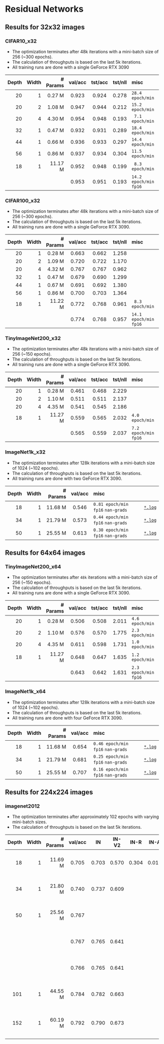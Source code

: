 # Residual Networks

## Results for 32x32 images

### CIFAR10_x32
* The optimization terminates after 48k iterations with a mini-batch size of 256 (~300 epochs).
* The calculation of throughputs is based on the last 5k iterations.
* All training runs are done with a single GeForce RTX 3090

| Depth | Width | # Params | val/acc | tst/acc | tst/nll | misc                    |    |
|    -: |    -: |       -: |     :-: |     :-: |     :-: | :-                      | :- |
|    20 |     1 |   0.27 M |   0.923 |   0.924 |   0.278 | `28.4 epoch/min`        | [`*.log`](./save/CIFAR10_x32/resnet_20x1-iter_48k-wd_0.0010/42/20230530211340.log)
|    20 |     2 |   1.08 M |   0.947 |   0.944 |   0.212 | `15.2 epoch/min`        | [`*.log`](./save/CIFAR10_x32/resnet_20x2-iter_48k-wd_0.0010/42/20230530211338.log)
|    20 |     4 |   4.30 M |   0.954 |   0.948 |   0.193 | ` 7.1 epoch/min`        | [`*.log`](./save/CIFAR10_x32/resnet_20x4-iter_48k-wd_0.0010/42/20230530211348.log)
|    32 |     1 |   0.47 M |   0.932 |   0.931 |   0.289 | `18.4 epoch/min`        | [`*.log`](./save/CIFAR10_x32/resnet_32x1-iter_48k-wd_0.0010/42/20230530211352.log)
|    44 |     1 |   0.66 M |   0.936 |   0.933 |   0.297 | `14.4 epoch/min`        | [`*.log`](./save/CIFAR10_x32/resnet_44x1-iter_48k-wd_0.0010/42/20230530212503.log)
|    56 |     1 |   0.86 M |   0.937 |   0.934 |   0.304 | `11.5 epoch/min`        | [`*.log`](./save/CIFAR10_x32/resnet_56x1-iter_48k-wd_0.0010/42/20230530213027.log)
|    18 |     1 |  11.17 M |   0.952 |   0.948 |   0.199 | ` 8.3 epoch/min`        | [`*.log`](./save/CIFAR10_x32/resnet_18x1-iter_48k-wd_0.0010/42/20230530225741.log)
|       |       |          |   0.953 |   0.951 |   0.193 | `14.2 epoch/min` `fp16` | [`*.log`](./save/CIFAR10_x32/resnet_18x1-iter_48k-wd_0.0010-fp16/42/20230531004307.log)

### CIFAR100_x32
* The optimization terminates after 48k iterations with a mini-batch size of 256 (~300 epochs).
* The calculation of throughputs is based on the last 5k iterations.
* All training runs are done with a single GeForce RTX 3090.

| Depth | Width | # Params | val/acc | tst/acc | tst/nll | misc                    |    |
|    -: |    -: |       -: |     :-: |     :-: |     :-: | :-                      | :- |
|    20 |     1 |   0.28 M |   0.663 |   0.662 |   1.258 |                         | [`*.log`](./save/CIFAR100_x32/resnet_20x1-iter_48k-wd_0.0010/42/20230530213318.log)
|    20 |     2 |   1.09 M |   0.720 |   0.722 |   1.170 |                         | [`*.log`](./save/CIFAR100_x32/resnet_20x2-iter_48k-wd_0.0010/42/20230530214440.log)
|    20 |     4 |   4.32 M |   0.767 |   0.767 |   0.962 |                         | [`*.log`](./save/CIFAR100_x32/resnet_20x4-iter_48k-wd_0.0010/42/20230530214656.log)
|    32 |     1 |   0.47 M |   0.679 |   0.690 |   1.299 |                         | [`*.log`](./save/CIFAR100_x32/resnet_32x1-iter_48k-wd_0.0010/42/20230530215534.log)
|    44 |     1 |   0.67 M |   0.691 |   0.692 |   1.380 |                         | [`*.log`](./save/CIFAR100_x32/resnet_44x1-iter_48k-wd_0.0010/42/20230530215810.log)
|    56 |     1 |   0.86 M |   0.700 |   0.703 |   1.364 |                         | [`*.log`](./save/CIFAR100_x32/resnet_56x1-iter_48k-wd_0.0010/42/20230530220433.log)
|    18 |     1 |  11.22 M |   0.772 |   0.768 |   0.961 | ` 8.3 epoch/min`        | [`*.log`](./save/CIFAR100_x32/resnet_18x1-iter_48k-wd_0.0010/42/20230530225740.log)
|       |       |          |   0.774 |   0.768 |   0.957 | `14.1 epoch/min` `fp16` | [`*.log`](./save/CIFAR100_x32/resnet_18x1-iter_48k-wd_0.0010-fp16/42/20230531004337.log)

### TinyImageNet200_x32
* The optimization terminates after 48k iterations with a mini-batch size of 256 (~150 epochs).
* The calculation of throughputs is based on the last 5k iterations.
* All training runs are done with a single GeForce RTX 3090.

| Depth | Width | # Params | val/acc | tst/acc | tst/nll | misc                   |    |
|    -: |    -: |       -: |     :-: |     :-: |     :-: | :-                     | :- |
|    20 |     1 |   0.28 M |   0.461 |   0.468 |   2.229 |                        | [`*.log`](./save/TinyImageNet200_x32/resnet_20x1-iter_48k-wd_0.0010/42/20230530223310.log)
|    20 |     2 |   1.10 M |   0.511 |   0.511 |   2.137 |                        | [`*.log`](./save/TinyImageNet200_x32/resnet_20x2-iter_48k-wd_0.0010/42/20230530223313.log)
|    20 |     4 |   4.35 M |   0.541 |   0.545 |   2.186 |                        | [`*.log`](./save/TinyImageNet200_x32/resnet_20x4-iter_48k-wd_0.0010/42/20230530223333.log)
|    18 |     1 |  11.27 M |   0.559 |   0.565 |   2.032 | `4.0 epoch/min`        | [`*.log`](./save/TinyImageNet200_x32/resnet_18x1-iter_48k-wd_0.0010/42/20230530233419.log)
|       |       |          |   0.565 |   0.559 |   2.037 | `7.2 epoch/min` `fp16` | [`*.log`](./save/TinyImageNet200_x32/resnet_18x1-iter_48k-wd_0.0010-fp16/42/20230531004231.log)

### ImageNet1k_x32
* The optimization terminates after 128k iterations with a mini-batch size of 1024 (~102 epochs).
* The calculation of throughputs is based on the last 5k iterations.
* All training runs are done with two GeForce RTX 3090.

| Depth | Width | # Params | val/acc | misc                                |    |
|    -: |    -: |       -: |     :-: | :-                                  | :- |
|    18 |     1 |  11.68 M |   0.546 | `0.81 epoch/min` `fp16` `nan-grads` | [`*.log`](./save/ImageNet1k_x32/resnet_18x1-batch_1024-iter_128k-lr_0.4-wd_0.0001-fp16/42/20230601025851.log)
|    34 |     1 |  21.79 M |   0.573 | `0.44 epoch/min` `fp16` `nan-grads` | [`*.log`](./save/ImageNet1k_x32/resnet_34x1-batch_1024-iter_128k-lr_0.4-wd_0.0001-fp16/42/20230531221315.log)
|    50 |     1 |  25.55 M |   0.613 | `0.30 epoch/min` `fp16` `nan-grads` | [`*.log`](./save/ImageNet1k_x32/resnet_50x1-batch_1024-iter_128k-lr_0.4-wd_0.0001-fp16/42/20230531184114.log)

## Results for 64x64 images

### TinyImageNet200_x64
* The optimization terminates after `48k` iterations with a mini-batch size of 256 (~150 epochs).
* The calculation of throughputs is based on the last 5k iterations.
* All training runs are done with a single GeForce RTX 3090.

| Depth | Width | # Params | val/acc | tst/acc | tst/nll | misc                   |    |
|    -: |    -: |       -: |     :-: |     :-: |     :-: | :-                     | :- |
|    20 |     1 |   0.28 M |   0.506 |   0.508 |   2.011 | `4.6 epoch/min`        | [`*.log`](./save/TinyImageNet200_x64/resnet_20x1-iter_48k-wd_0.0010/42/20230530214921.log)
|    20 |     2 |   1.10 M |   0.576 |   0.570 |   1.775 | `2.3 epoch/min`        | [`*.log`](./save/TinyImageNet200_x64/resnet_20x2-iter_48k-wd_0.0010/42/20230530214951.log)
|    20 |     4 |   4.35 M |   0.611 |   0.598 |   1.731 | `1.0 epoch/min`        | [`*.log`](./save/TinyImageNet200_x64/resnet_20x4-iter_48k-wd_0.0010/42/20230530222243.log)
|    18 |     1 |  11.27 M |   0.648 |   0.647 |   1.635 | `1.2 epoch/min`        | [`*.log`](./save/TinyImageNet200_x64/resnet_18x1-iter_48k-wd_0.0010/42/20230530225807.log)
|       |       |          |   0.643 |   0.642 |   1.631 | `2.3 epoch/min` `fp16` | [`*.log`](./save/TinyImageNet200_x64/resnet_18x1-iter_48k-wd_0.0010-fp16/42/20230530233139.log)

### ImageNet1k_x64
* The optimization terminates after 128k iterations with a mini-batch size of 1024 (~102 epochs).
* The calculation of throughputs is based on the last 5k iterations.
* All training runs are done with four GeForce RTX 3090.

| Depth | Width | # Params | val/acc | misc                              |    |
|    -: |    -: |       -: |     :-: | :-                                | :- |
|    18 |     1 |  11.68 M |   0.654 | `0.46 epoch/min` `fp16` `nan-grads` | [`*.log`](./save/ImageNet1k_x64/resnet_18x1-batch_1024-iter_128k-lr_0.4-wd_0.0001-fp16/42/20230602124852.log)
|    34 |     1 |  21.79 M |   0.681 | `0.25 epoch/min` `fp16` `nan-grads` | [`*.log`](./save/ImageNet1k_x64/resnet_34x1-batch_1024-iter_128k-lr_0.4-wd_0.0001-fp16/42/20230602163612.log)
|    50 |     1 |  25.55 M |   0.707 | `0.16 epoch/min` `fp16` `nan-grads` | [`*.log`](./save/ImageNet1k_x64/resnet_50x1-batch_1024-iter_128k-lr_0.4-wd_0.0001-fp16/42/20230601214123.log)

## Results for 224x224 images

### imagenet2012
* The optimization terminates after approximately 102 epochs with varying mini-batch sizes.
* The calculation of throughputs is based on the last 5k iterations.

| Depth | Width | # Params | val/acc | IN    | IN-V2 |  IN-R |  IN-A |  IN-S | misc                  |    |
|    -: |    -: |       -: |     :-: | :-:   |   :-: |   :-: |   :-: |   :-: | :-                    | :- |
|    18 |     1 |  11.69 M |   0.705 | 0.703 | 0.570 | 0.304 | 0.012 | 0.187 | `0.32 epoch/min` `fp16` `b2048-64k` `4RTX3090`  | [`*.log`](./save/imagenet2012/R18x1_b2048_i64k_lr0.8-wd0.0001-s42-fp16/20230609151625.log)
|    34 |     1 |  21.80 M |   0.740 | 0.737 | 0.609 |       |       |       | `0.22 epoch/min` `fp16` `b2048-64k` `4RTX3090`  | [`*.log`](./save/imagenet2012/resnet_34x1-batch_2048-iter_64k-lr_0.8-wd_0.0001-fp16/42/20230531132545.log)
|    50 |     1 |  25.56 M |   0.767 |       |       |       |       |       | `0.24 epoch/min` `fp16` `b2048-64k` `8RTX3090`  | [`*.log`](./save/imagenet2012/resnet_50x1-batch_2048-iter_64k-lr_0.8-wd_0.0001-fp16/42/20230531040107.log)
|       |       |          |   0.767 | 0.765 | 0.641 |       |       |       | `0.23 epoch/min` `fp16` `b2048-64k` `8TPUv3`    | [`*.log`](./save/imagenet2012/resnet_50x1-batch_2048-iter_64k-lr_0.8-wd_0.0001-tpuv3-fp16/42/20230530191949.log)
|       |       |          |   0.766 | 0.765 | 0.641 |       |       |       | `0.27 epoch/min` `fp16` `b4096-32k` `8TPUv3`    | [`*.log`](./save/imagenet2012/resnet_50x1-batch_4096-iter_32k-lr_1.6-wd_0.0001-tpuv3-fp16/42/20230601090151.log)
|   101 |     1 |  44.55 M |   0.784 | 0.782 | 0.663 |       |       |       | `0.19 epoch/min` `fp16` `b2048-64k` `8RTX3090`  | [`*.log`](./save/imagenet2012/resnet_101x1-batch_2048-iter_64k-lr_0.8-wd_0.0001-fp16/42/20230531152838.log)
|   152 |     1 |  60.19 M |   0.792 | 0.790 | 0.673 |       |       |       | `0.09 epoch/min` `fp16` `b1024-128k` `8RTX3090` | [`*.log`](./save/imagenet2012/resnet_152x1-batch_1024-iter_128k-lr_0.4-wd_0.0001-fp16/42/20230601024251.log)
